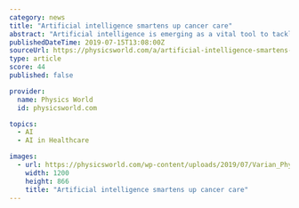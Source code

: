 ```yaml
---
category: news
title: "Artificial intelligence smartens up cancer care"
abstract: "Artificial intelligence is emerging as a vital tool to tackle this ... (Courtesy: Varian) “RapidPlan creates consistent, high-quality plans for personalized radiation therapy,” says Zankowski. “It moves beyond templates, leveraging clinical expertise ..."
publishedDateTime: 2019-07-15T13:08:00Z
sourceUrl: https://physicsworld.com/a/artificial-intelligence-smartens-up-cancer-care/
type: article
score: 44
published: false

provider:
  name: Physics World
  id: physicsworld.com

topics:
  - AI
  - AI in Healthcare

images:
  - url: https://physicsworld.com/wp-content/uploads/2019/07/Varian_PhysicsWorld_Image_1.jpg
    width: 1200
    height: 866
    title: "Artificial intelligence smartens up cancer care"
---
```

